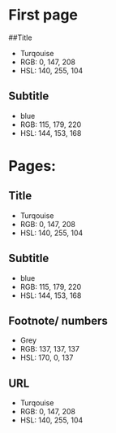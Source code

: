 # First page 

##Title 
- Turqouise
- RGB: 0, 147, 208
- HSL: 140, 255, 104

## Subtitle
- blue
- RGB: 115, 179, 220
- HSL: 144, 153, 168


# Pages:

## Title
- Turqouise
- RGB: 0, 147, 208
- HSL: 140, 255, 104

## Subtitle
- blue
- RGB: 115, 179, 220
- HSL: 144, 153, 168


## Footnote/ numbers
- Grey
- RGB: 137, 137, 137
- HSL: 170, 0, 137

## URL
- Turqouise
- RGB: 0, 147, 208
- HSL: 140, 255, 104




